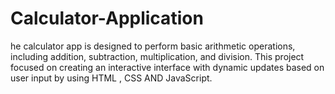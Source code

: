 # Calculator-Application
he calculator app is designed to perform basic arithmetic operations, including addition, subtraction, multiplication, and division. This project focused on creating an interactive interface with dynamic updates based on user input by using HTML , CSS AND JavaScript.
